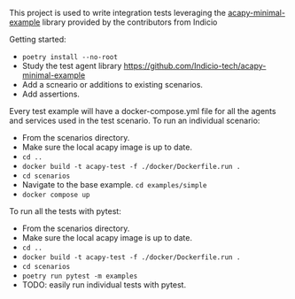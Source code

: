 This project is used to write integration tests leveraging the [acapy-minimal-example](https://github.com/Indicio-tech/acapy-minimal-example) library provided by the contributors from Indicio

Getting started:
- `poetry install --no-root`
- Study the test agent library https://github.com/Indicio-tech/acapy-minimal-example
- Add a scneario or additions to existing scenarios.
- Add assertions.

Every test example will have a docker-compose.yml file for all the agents and services used in the test scenario. To run an individual scenario:
- From the scenarios directory. 
- Make sure the local acapy image is up to date. 
 - `cd ..`
 - `docker build -t acapy-test -f ./docker/Dockerfile.run .`
 - `cd scenarios`
- Navigate to the base example. `cd examples/simple`
- `docker compose up`

To run all the tests with pytest:
- From the scenarios directory. 
- Make sure the local acapy image is up to date. 
 - `cd ..`
 - `docker build -t acapy-test -f ./docker/Dockerfile.run .`
 - `cd scenarios`
- `poetry run pytest -m examples`
- TODO: easily run individual tests with pytest.
